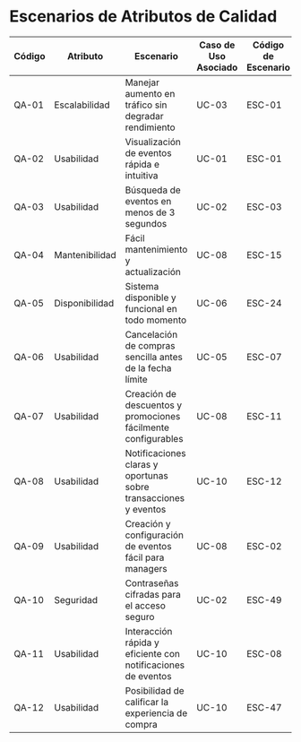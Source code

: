 # Escenarios de Atributos de Calidad

| Código | Atributo          | Escenario                                                             | Caso de Uso Asociado | Código de Escenario |
|--------|-------------------|-----------------------------------------------------------------------|----------------------|----------------------|
| QA-01 | Escalabilidad     | Manejar aumento en tráfico sin degradar rendimiento                   | UC-03                | ESC-01               |
| QA-02 | Usabilidad        | Visualización de eventos rápida e intuitiva                           | UC-01                | ESC-01               |
| QA-03 | Usabilidad        | Búsqueda de eventos en menos de 3 segundos                            | UC-02                | ESC-03               |
| QA-04 | Mantenibilidad    | Fácil mantenimiento y actualización                                   | UC-08                | ESC-15               |
| QA-05 | Disponibilidad    | Sistema disponible y funcional en todo momento                        | UC-06                | ESC-24               |
| QA-06 | Usabilidad        | Cancelación de compras sencilla antes de la fecha límite              | UC-05                | ESC-07               |
| QA-07 | Usabilidad        | Creación de descuentos y promociones fácilmente configurables         | UC-08                | ESC-11               |
| QA-08 | Usabilidad        | Notificaciones claras y oportunas sobre transacciones y eventos       | UC-10                | ESC-12               |
| QA-09 | Usabilidad        | Creación y configuración de eventos fácil para managers               | UC-08                | ESC-02               |
| QA-10 | Seguridad         | Contraseñas cifradas para el acceso seguro                            | UC-02                | ESC-49               |
| QA-11 | Usabilidad        | Interacción rápida y eficiente con notificaciones de eventos          | UC-10                | ESC-08               |
| QA-12 | Usabilidad        | Posibilidad de calificar la experiencia de compra                     | UC-10                | ESC-47               |
